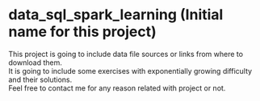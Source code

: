 # **data_sql_spark_learning** (Initial name for this project)

This project is going to include data file sources or links from where to download them.  
It is going to include some exercises with exponentially growing difficulty and their solutions.  
Feel free to contact me for any reason related with project or not.

